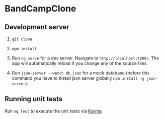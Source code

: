 # BandCampClone


## Development server

1. `git clone`

2. `npm install`

3. Run `ng serve` for a dev server. Navigate to `http://localhost:4200/`. The app will automatically reload if you change any of the source files.

4. Run `json-server --watch db.json` for a mock database (before this command you have to install json server globally `npm install -g json-server`). 


## Running unit tests

Run `ng test` to execute the unit tests via [Karma](https://karma-runner.github.io).
